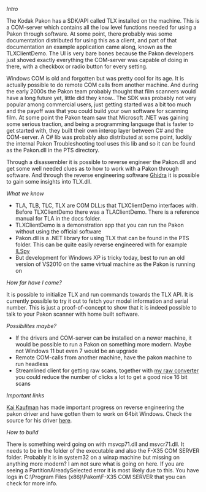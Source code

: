 _Intro_

The Kodak Pakon has a SDK/API called TLX installed on the machine. This is a COM-server which contains all the low level functions needed for using a Pakon through software. At some point, there probably was some documentation distributed for using this as a client, and part of that documentation an example application came along, known as the TLXClientDemo. The UI is very bare bones because the Pakon developers just shoved exactly everything the COM-server was capable of doing in there, with a checkbox or radio button for every setting.

Windows COM is old and forgotten but was pretty cool for its age. It is actually possible to do remote COM calls from another machine. And during the early 2000s the Pakon team probably thought that film scanners would have a long future yet, little did they know.. The SDK was probably not very popular among commercial users, just getting started was a bit too much and the payoff was that you could build your own software for scanning film. At some point the Pakon team saw that Microsoft .NET was gaining some serious traction, and being a programming language that is faster to get started with, they built their own interop layer between C# and the COM-server. A C# lib was probably also distributed at some point, luckily the internal Pakon Troubleshooting tool uses this lib and so it can be found as the Pakon.dll in the PTS directory.

Through a disassembler it is possible to reverse engineer the Pakon.dll and get some well needed clues as to how to work with a Pakon through software. And through the reverse engineering software [Ghidra](https://ghidra-sre.org/) it is possible to gain some insights into TLX.dll.

_What we know_
- TLA, TLB, TLC, TLX are COM DLL:s that TLXClientDemo interfaces with. Before TLXClientDemo there was a TLAClientDemo. There is a reference manual for TLA in the docs folder.
- TLXClientDemo is a demonstration app that you can run the Pakon without using the official software
- Pakon.dll is a .NET library for using TLX that can be found in the PTS folder. This can be quite easily reverse engineered with for example [ILSpy](https://github.com/icsharpcode/ILSpy)
- But development for Windows XP is tricky today, best to run an old version of VS2010 on the same virtual machine as the Pakon is running on

_How far have I come?_

It is possible to initialize TLX and run commands towards the TLX API. It is currently possible to try it out to fetch your model information and serial number. This is just a proof-of-concept to show that it is indeed possible to talk to your Pakon scanner with home built software.

_Possibilites maybe?_

- If the drivers and COM-server can be installed on a newer machine, it would be possible to run a Pakon on something more modern. Maybe not Windows 11 but even 7 would be an upgrade
- Remote COM-calls from another machine, have the pakon machine to run headless
- Streamlined client for getting raw scans, together with [my raw converter](https://github.com/eatfrog/pakonrawconverter) you could reduce the number of clicks a lot to get a good nice 16 bit scans

_Important links_

[Kai Kaufman](https://ktkaufman03.github.io/blog/2022/09/04/pakon-reverse-engineering/) has made important progress on reverse engineering the pakon driver and have gotten them to work on 64bit Windows.
Check the source for his driver [here](https://github.com/ktkaufman03/FX35).

_How to build_

There is something weird going on with msvcp71.dll and msvcr71.dll. It needs to be in the folder of the executable and also the F-X35 COM SERVER folder. Probably it is in system32 on a winxp machine but missing on anything more modern? I am not sure what is going on here. If you are seeing a PartitionAlreadySelected error it is most likely due to this. You have logs in C:\Program Files (x86)\Pakon\F-X35 COM SERVER that you can check for more info.